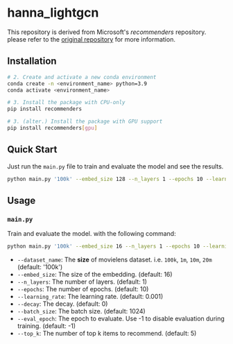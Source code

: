 # hanna_lightgcn

This repository is derived from Microsoft's *recommenders* repository. please refer to the [original repository](https://github.com/recommenders-team/recommenders) for more information.

## Installation
```bash
# 2. Create and activate a new conda environment
conda create -n <environment_name> python=3.9
conda activate <environment_name>

# 3. Install the package with CPU-only
pip install recommenders

# 3. (alter.) Install the package with GPU support
pip install recommenders[gpu]
```

## Quick Start
Just run the `main.py` file to train and evaluate the model and see the results.

```bash
python main.py '100k' --embed_size 128 --n_layers 1 --epochs 10 --learning_rate 0.005 --decay 0 --batch_size 1024 --eval_epoch -1 --top_k 5
```

## Usage
### `main.py`
Train and evaluate the model. with the following command:
```bash
python main.py '100k' --embed_size 16 --n_layers 1 --epochs 10 --learning_rate 0.001 --top_k 5
```

* `--dataset_name`: The **size** of movielens dataset. i.e. `100k`, `1m`, `10m`, `20m` (default: '100k')
* `--embed_size`: The size of the embedding. (default: 16)
* `--n_layers`: The number of layers. (default: 1)
* `--epochs`: The number of epochs. (default: 10)
* `--learning_rate`: The learning rate. (default: 0.001)
* `--decay`: The decay. (default: 0)
* `--batch_size`: The batch size. (default: 1024)
* `--eval_epoch`: The epoch to evaluate. Use -1 to disable evaluation during training. (default: -1)
* `--top_k`: The number of top k items to recommend. (default: 5)